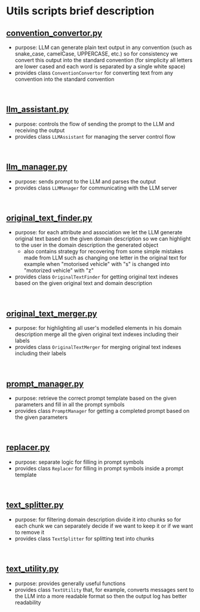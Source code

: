 # Utils scripts brief description

## [convention_convertor.py](convention_convertor.py)
- purpose: LLM can generate plain text output in any convention (such as snake_case, camelCase, UPPERCASE, etc.) so for consistency we convert this output into the standard convention (for simplicity all letters are lower cased and each word is separated by a single white space)
- provides class `ConventionConvertor` for converting text from any convention into the standard convention

<br/>

## [llm_assistant.py](llm_assistant.py)
- purpose: controls the flow of sending the prompt to the LLM and receiving the output
- provides class `LLMAssistant` for managing the server control flow

<br/>

## [llm_manager.py](llm_manager.py)
- purpose: sends prompt to the LLM and parses the output
- provides class `LLMManager` for communicating with the LLM server

<br/>

## [original_text_finder.py](original_text_finder.py)
- purpose: for each attribute and association we let the LLM generate original text based on the given domain description so we can highlight to the user in the domain description the generated object
    - also contains strategy for recovering from some simple mistakes made from LLM such as changing one letter in the original text for example when "motorised vehicle" with "s" is changed into "motorized vehicle" with "z"
- provides class `OriginalTextFinder` for getting original text indexes based on the given original text and domain description


<br/>

## [original_text_merger.py](original_text_merger.py)
- purpose: for highlighting all user's modelled elements in his domain description merge all the given original text indexes including their labels
- provides class `OriginalTextMerger` for merging original text indexes including their labels

<br/>

## [prompt_manager.py](prompt_manager.py)
- purpose: retrieve the correct prompt template based on the given parameters and fill in all the prompt symbols
- provides class `PromptManager` for getting a completed prompt based on the given parameters

<br/>

## [replacer.py](replacer.py)
- purpose: separate logic for filling in prompt symbols
- provides class `Replacer` for filling in prompt symbols inside a prompt template

<br/>

## [text_splitter.py](text_splitter.py)
- purpose: for filtering domain description divide it into chunks so for each chunk we can separately decide if we want to keep it or if we want to remove it
- provides class `TextSplitter` for splitting text into chunks

<br/>

## [text_utility.py](text_utility.py)
- purpose: provides generally useful functions
- provides class `TextUtility` that, for example, converts messages sent to the LLM into a more readable format so then the output log has better readability